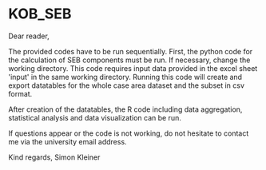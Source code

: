 # KOB_SEB

Dear reader, 

The provided codes have to be run sequentially. First, the python code for the calculation of SEB components must be run. If necessary, change the working directory. This code requires input data provided in the excel sheet 'input' in the same working directory. Running this code will create and export datatables for the whole case area dataset and the subset in csv format. 

After creation of the datatables, the R code including data aggregation, statistical analysis and data visualization can be run.

If questions appear or the code is not working, do not hesitate to contact me via the university email address. 

Kind regards, 
Simon Kleiner
